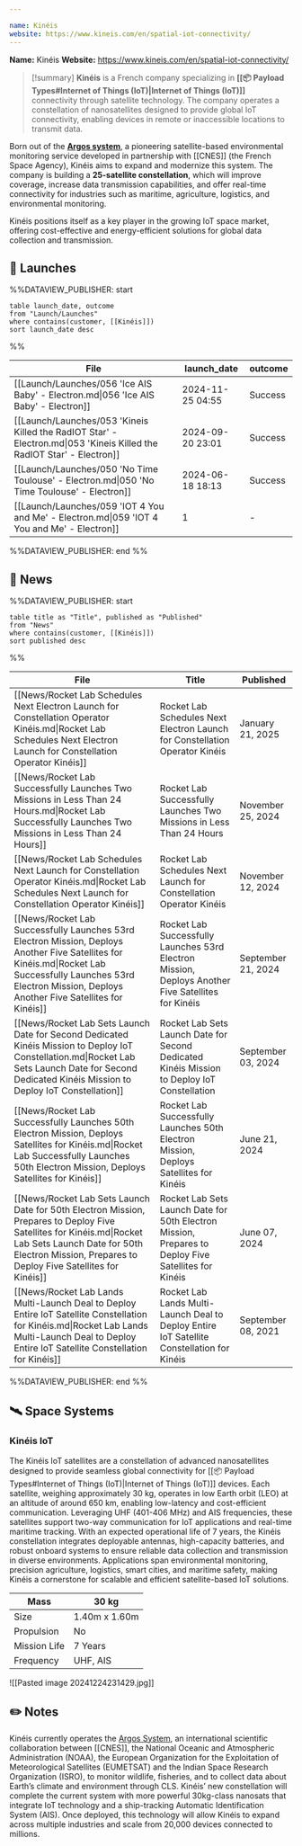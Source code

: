 ```yaml
---

name: Kinéis
website: https://www.kineis.com/en/spatial-iot-connectivity/
---
```


**Name:** Kinéis
**Website:** https://www.kineis.com/en/spatial-iot-connectivity/

>[!summary]
**Kinéis** is a French company specializing in **[[📦 Payload Types#Internet of Things (IoT)|Internet of Things (IoT)]]** connectivity through satellite technology. The company operates a constellation of nanosatellites designed to provide global IoT connectivity, enabling devices in remote or inaccessible locations to transmit data. 
>
Born out of the **[Argos system](https://en.wikipedia.org/wiki/Argos_(satellite_system))**, a pioneering satellite-based environmental monitoring service developed in partnership with [[CNES]] (the French Space Agency), Kinéis aims to expand and modernize this system. The company is building a **25-satellite constellation**, which will improve coverage, increase data transmission capabilities, and offer real-time connectivity for industries such as maritime, agriculture, logistics, and environmental monitoring.
>
Kinéis positions itself as a key player in the growing IoT space market, offering cost-effective and energy-efficient solutions for global data collection and transmission.

## 🚀 Launches
%%DATAVIEW_PUBLISHER: start
```
table launch_date, outcome
from "Launch/Launches"
where contains(customer, [[Kinéis]])
sort launch_date desc
```
%%

| File                                                                                                                  | launch_date      | outcome |
| --------------------------------------------------------------------------------------------------------------------- | ---------------- | ------- |
| [[Launch/Launches/056 'Ice AIS Baby' - Electron.md\|056 'Ice AIS Baby' - Electron]]                                   | 2024-11-25 04:55 | Success |
| [[Launch/Launches/053 'Kineis Killed the RadIOT Star' - Electron.md\|053 'Kineis Killed the RadIOT Star' - Electron]] | 2024-09-20 23:01 | Success |
| [[Launch/Launches/050 'No Time Toulouse' - Electron.md\|050 'No Time Toulouse' - Electron]]                           | 2024-06-18 18:13 | Success |
| [[Launch/Launches/059 'IOT 4 You and Me' - Electron.md\|059 'IOT 4 You and Me' - Electron]]                           | 1                | \-      |

%%DATAVIEW_PUBLISHER: end %%

## 📰 News
%%DATAVIEW_PUBLISHER: start
```
table title as "Title", published as "Published"
from "News"
where contains(customer, [[Kinéis]])
sort published desc
```
%%

| File                                                                                                                                                                                                                   | Title                                                                                                 | Published          |
| ---------------------------------------------------------------------------------------------------------------------------------------------------------------------------------------------------------------------- | ----------------------------------------------------------------------------------------------------- | ------------------ |
| [[News/Rocket Lab Schedules Next Electron Launch for Constellation Operator Kinéis.md\|Rocket Lab Schedules Next Electron Launch for Constellation Operator Kinéis]]                                                   | Rocket Lab Schedules Next Electron Launch for Constellation Operator Kinéis                           | January 21, 2025   |
| [[News/Rocket Lab Successfully Launches Two Missions in Less Than 24 Hours.md\|Rocket Lab Successfully Launches Two Missions in Less Than 24 Hours]]                                                                   | Rocket Lab Successfully Launches Two Missions in Less Than 24 Hours                                   | November 25, 2024  |
| [[News/Rocket Lab Schedules Next Launch for Constellation Operator Kinéis.md\|Rocket Lab Schedules Next Launch for Constellation Operator Kinéis]]                                                                     | Rocket Lab Schedules Next Launch for Constellation Operator Kinéis                                    | November 12, 2024  |
| [[News/Rocket Lab Successfully Launches 53rd Electron Mission, Deploys Another Five Satellites for Kinéis.md\|Rocket Lab Successfully Launches 53rd Electron Mission, Deploys Another Five Satellites for Kinéis]]     | Rocket Lab Successfully Launches 53rd Electron Mission, Deploys Another Five Satellites for Kinéis    | September 21, 2024 |
| [[News/Rocket Lab Sets Launch Date for Second Dedicated Kinéis Mission to Deploy IoT Constellation.md\|Rocket Lab Sets Launch Date for Second Dedicated Kinéis Mission to Deploy IoT Constellation]]                   | Rocket Lab Sets Launch Date for Second Dedicated Kinéis Mission to Deploy IoT Constellation           | September 03, 2024 |
| [[News/Rocket Lab Successfully Launches 50th Electron Mission, Deploys Satellites for Kinéis.md\|Rocket Lab Successfully Launches 50th Electron Mission, Deploys Satellites for Kinéis]]                               | Rocket Lab Successfully Launches 50th Electron Mission, Deploys Satellites for Kinéis                 | June 21, 2024      |
| [[News/Rocket Lab Sets Launch Date for 50th Electron Mission, Prepares to Deploy Five Satellites for Kinéis.md\|Rocket Lab Sets Launch Date for 50th Electron Mission, Prepares to Deploy Five Satellites for Kinéis]] | Rocket Lab Sets Launch Date for 50th Electron Mission, Prepares to Deploy Five Satellites for Kinéis  | June 07, 2024      |
| [[News/Rocket Lab Lands Multi-Launch Deal to Deploy Entire IoT Satellite Constellation for Kinéis.md\|Rocket Lab Lands Multi-Launch Deal to Deploy Entire IoT Satellite Constellation for Kinéis]]                     | Rocket Lab Lands Multi-Launch Deal to Deploy Entire IoT Satellite Constellation for Kinéis            | September 08, 2021 |

%%DATAVIEW_PUBLISHER: end %%
## 🛰️ Space Systems

### Kinéis IoT

The Kinéis IoT satellites are a constellation of advanced nanosatellites designed to provide seamless global connectivity for [[📦 Payload Types#Internet of Things (IoT)|Internet of Things (IoT)]] devices. Each satellite, weighing approximately 30 kg, operates in low Earth orbit (LEO) at an altitude of around 650 km, enabling low-latency and cost-efficient communication. Leveraging UHF (401-406 MHz) and AIS frequencies, these satellites support two-way communication for IoT applications and real-time maritime tracking. With an expected operational life of 7 years, the Kinéis constellation integrates deployable antennas, high-capacity batteries, and robust onboard systems to ensure reliable data collection and transmission in diverse environments. Applications span environmental monitoring, precision agriculture, logistics, smart cities, and maritime safety, making Kinéis a cornerstone for scalable and efficient satellite-based IoT solutions.

| Mass         | 30 kg         |
| ------------ | ------------- |
| Size         | 1.40m x 1.60m |
| Propulsion   | No            |
| Mission Life | 7 Years       |
| Frequency    | UHF, AIS      |

![[Pasted image 20241224231429.jpg]]

## ✏️ Notes

Kinéis currently operates the [Argos System](https://en.wikipedia.org/wiki/Argos_(satellite_system)), an international scientific collaboration between [[CNES]], the National Oceanic and Atmospheric Administration (NOAA), the European Organization for the Exploitation of Meteorological Satellites (EUMETSAT) and the Indian Space Research Organization (ISRO), to monitor wildlife, fisheries, and to collect data about Earth’s climate and environment through CLS. Kinéis’ new constellation will complete the current system with more powerful 30kg-class nanosats that integrate IoT technology and a ship-tracking Automatic Identification System (AIS). Once deployed, this technology will allow Kinéis to expand across multiple industries and scale from 20,000 devices connected to millions.